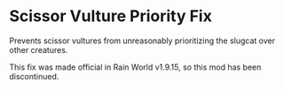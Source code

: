 # Scissor Vulture Priority Fix
Prevents scissor vultures from unreasonably prioritizing the slugcat over other creatures.

This fix was made official in Rain World v1.9.15, so this mod has been discontinued.